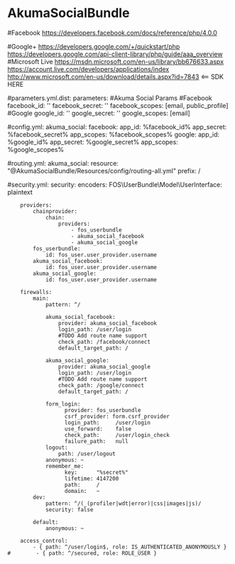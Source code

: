 # AkumaSocialBundle

#Facebook
    https://developers.facebook.com/docs/reference/php/4.0.0

#Google+
    https://developers.google.com/+/quickstart/php
    https://developers.google.com/api-client-library/php/guide/aaa_overview
#Microsoft Live
    https://msdn.microsoft.com/en-us/library/bb676633.aspx
    https://account.live.com/developers/applications/index
    http://www.microsoft.com/en-us/download/details.aspx?id=7843 <== SDK HERE

#parameters.yml.dist:
    parameters:
        #Akuma Social Params
        #Facebook
        facebook_id: ''
        facebook_secret: ''
        facebook_scopes: [email, public_profile]
        #Google
        google_id: ''
        google_secret: ''
        google_scopes: [email]

#config.yml:
    akuma_social:
        facebook:
            app_id: %facebook_id%
            app_secret: %facebook_secret%
            app_scopes: %facebook_scopes%
        google:
            app_id: %google_id%
            app_secret: %google_secret%
            app_scopes: %google_scopes%

#routing.yml:
    akuma_social:
        resource: "@AkumaSocialBundle/Resources/config/routing-all.yml"
        prefix:   /

#security.yml:
    security:
        encoders:
            FOS\UserBundle\Model\UserInterface: plaintext

        providers:
            chainprovider:
                chain:
                    providers:
                        - fos_userbundle
                        - akuma_social_facebook
                        - akuma_social_google
            fos_userbundle:
                id: fos_user.user_provider.username
            akuma_social_facebook:
                id: fos_user.user_provider.username
            akuma_social_google:
                id: fos_user.user_provider.username

        firewalls:
            main:
                pattern: ^/

                akuma_social_facebook:
                    provider: akuma_social_facebook
                    login_path: /user/login
                    #TODO Add route name support
                    check_path: /facebook/connect
                    default_target_path: /

                akuma_social_google:
                    provider: akuma_social_google
                    login_path: /user/login
                    #TODO Add route name support
                    check_path: /google/connect
                    default_target_path: /

                form_login:
                      provider: fos_userbundle
                      csrf_provider: form.csrf_provider
                      login_path:     /user/login
                      use_forward:    false
                      check_path:     /user/login_check
                      failure_path:   null
                logout:
                    path: /user/logout
                anonymous: ~
                remember_me:
                      key:      "%secret%"
                      lifetime: 4147200
                      path:     /
                      domain:   ~
            dev:
                pattern: ^/(_(profiler|wdt|error)|css|images|js)/
                security: false

            default:
                anonymous: ~

        access_control:
            - { path: ^/user/login$, role: IS_AUTHENTICATED_ANONYMOUSLY }
    #        - { path: ^/secured, role: ROLE_USER }


